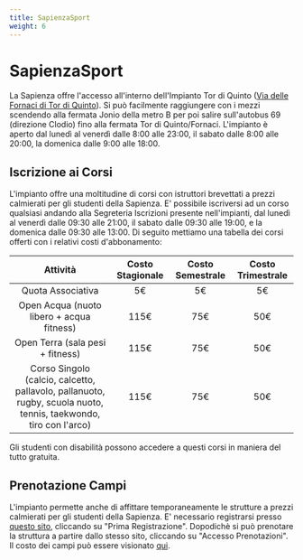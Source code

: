```yaml
---
title: SapienzaSport
weight: 6
---
```


# SapienzaSport

La Sapienza offre l'accesso all'interno dell'Impianto Tor di Quinto ([Via delle Fornaci di Tor di Quinto](https://maps.app.goo.gl/Dxws6xTjdsWMqPUS7)). Si può facilmente raggiungere con i mezzi scendendo alla fermata Jonio della metro B per poi salire sull'autobus 69 (direzione Clodio) fino alla fermata Tor di Quinto/Fornaci. L'impianto è aperto dal lunedì al venerdì dalle 8:00 alle 23:00, il sabato dalle 8:00 alle 20:00, la domenica dalle 9:00 alle 18:00. 

## Iscrizione ai Corsi

L'impianto offre una moltitudine di corsi con istruttori brevettati a prezzi calmierati per gli studenti della Sapienza. E' possibile iscriversi ad un corso qualsiasi andando alla Segreteria Iscrizioni presente nell'impianti, dal lunedì al venerdì dalle 09:30 alle 21:00, il sabato dalle 09:30 alle 19:00, e la domenica dalle 09:30 alle 13:00.
Di seguito mettiamo una tabella dei corsi offerti con i relativi costi d'abbonamento:

|Attività|Costo Stagionale| Costo Semestrale| Costo Trimestrale
|:---:|:---:|:---:|:---:|
|Quota Associativa| 5€| 5€ | 5€ |
|Open Acqua (nuoto libero + acqua fitness)| 115€ | 75€| 50€|
|Open Terra (sala pesi + fitness)| 115€ | 75€| 50€|
Corso Singolo (calcio, calcetto, pallavolo, pallanuoto, rugby, scuola nuoto, tennis, taekwondo, tiro con l'arco)| 115€ | 75€| 50€|

Gli studenti con disabilità possono accedere a questi corsi in maniera del tutto gratuita.

## Prenotazione Campi

L'impianto permette anche di affittare temporaneamente le strutture a prezzi calmierati per gli studenti della Sapienza. E' necessario registrarsi presso [questo sito](https://sapienzasport.uniroma1.it/Web/?), cliccando su "Prima Registrazione". Dopodichè si può prenotare la struttura a partire dallo stesso sito, cliccando su "Accesso Prenotazioni". Il costo dei campi può essere visionato [qui](https://sapienzasport.web.uniroma1.it/it/prenotazione-strutture). 
